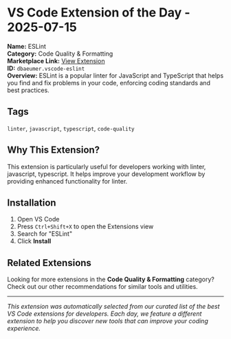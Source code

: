 # VS Code Extension of the Day - 2025-07-15

**Name:** ESLint  
**Category:** Code Quality & Formatting  
**Marketplace Link:** [View Extension](https://marketplace.visualstudio.com/items?itemName=dbaeumer.vscode-eslint)  
**ID:** `dbaeumer.vscode-eslint`  
**Overview:** ESLint is a popular linter for JavaScript and TypeScript that helps you find and fix problems in your code, enforcing coding standards and best practices.  


## Tags
`linter`, `javascript`, `typescript`, `code-quality`

## Why This Extension?

This extension is particularly useful for developers working with linter, javascript, typescript. It helps improve your development workflow by providing enhanced functionality for linter.

## Installation

1. Open VS Code
2. Press `Ctrl+Shift+X` to open the Extensions view
3. Search for "ESLint"
4. Click **Install**

## Related Extensions

Looking for more extensions in the **Code Quality & Formatting** category? Check out our other recommendations for similar tools and utilities.

---

*This extension was automatically selected from our curated list of the best VS Code extensions for developers. Each day, we feature a different extension to help you discover new tools that can improve your coding experience.*
